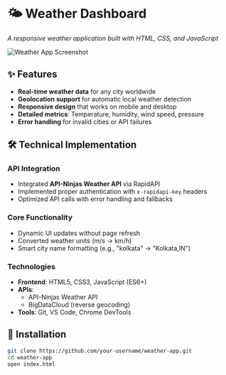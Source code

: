 # 🌤️ Weather Dashboard 

*A responsive weather application built with HTML, CSS, and JavaScript*

![Weather App Screenshot](./screenshot.png)

## ✨ Features

- **Real-time weather data** for any city worldwide
- **Geolocation support** for automatic local weather detection
- **Responsive design** that works on mobile and desktop
- **Detailed metrics**: Temperature, humidity, wind speed, pressure
- **Error handling** for invalid cities or API failures

## 🛠️ Technical Implementation

### API Integration
- Integrated **API-Ninjas Weather API** via RapidAPI
- Implemented proper authentication with `x-rapidapi-key` headers
- Optimized API calls with error handling and fallbacks

### Core Functionality
- Dynamic UI updates without page refresh
- Converted weather units (m/s → km/h)
- Smart city name formatting (e.g., "kolkata" → "Kolkata,IN")

### Technologies
- **Frontend**: HTML5, CSS3, JavaScript (ES6+)
- **APIs**: 
  - API-Ninjas Weather API
  - BigDataCloud (reverse geocoding)
- **Tools**: Git, VS Code, Chrome DevTools

## 🚀 Installation

```bash
git clone https://github.com/your-username/weather-app.git
cd weather-app
open index.html
